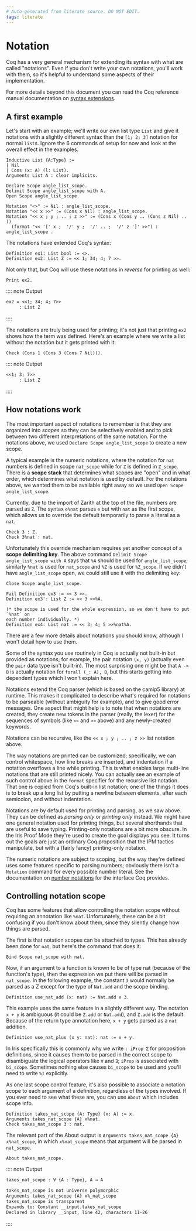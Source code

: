 ```yaml
---
# Auto-generated from literate source. DO NOT EDIT.
tags: literate
---
```


# Notation

Coq has a very general mechanism for extending its syntax with what are called "notations". Even if you don't write your own notations, you'll work with them, so it's helpful to understand some aspects of their implementation.

For more details beyond this document you can read the Coq reference manual documentation on [syntax extensions](https://coq.inria.fr/doc/master/refman/user-extensions/syntax-extensions.html).

## A first example

Let's start with an example; we'll write our own list type `List` and give it notations with a slightly different syntax than the `[1; 2; 3]` notation for normal `list`s. Ignore the 6 commands of setup for now and look at the overall effect in the examples.

```rocq
Inductive List {A:Type} :=
| Nil
| Cons (x: A) (l: List).
Arguments List A : clear implicits.

Declare Scope angle_list_scope.
Delimit Scope angle_list_scope with A.
Open Scope angle_list_scope.

Notation "<>" := Nil : angle_list_scope.
Notation "<< x >>" := (Cons x Nil) : angle_list_scope.
Notation "<< x ; y ; .. ; z >>" := (Cons x (Cons y .. (Cons z Nil) .. ))
  (format "<< '[' x ;  '/' y ;  '/' .. ;  '/' z ']' >>") : angle_list_scope .

```

The notations have extended Coq's syntax:

```rocq
Definition ex1: List bool := <>.
Definition ex2: List Z := << 1; 34; 4; 7 >>.

```

Not only that, but Coq will use these notations in _reverse_ for printing as well:

```rocq
Print ex2.
```

:::: note Output

```txt title="rocq output"
ex2 = <<1; 34; 4; 7>>
     : List Z
```

::::

The notations are truly being used for printing; it's not just that printing `ex2` shows how the term was defined. Here's an example where we write a list without the notation but it gets printed with it:

```rocq
Check (Cons 1 (Cons 3 (Cons 7 Nil))).
```

:::: note Output

```txt title="rocq output"
<<1; 3; 7>>
     : List Z
```

::::

## How notations work

The most important aspect of notations to remember is that they are organized into _scopes_ so they can be selectively enabled and to pick between two different interpretations of the same notation. For the notations above, we used `Declare Scope angle_list_scope` to create a new scope.

A typical example is the numeric notations, where the notation for `nat` numbers is defined in scope `nat_scope` while for `Z` is defined in `Z_scope`. There is a **scope stack** that determines what scopes are "open" and in what order, which determines what notation is used by default. For the notations above, we wanted them to be available right away so we used `Open Scope angle_list_scope`.

Currently, due to the import of Zarith at the top of the file, numbers are parsed as `Z`. The syntax `e%nat` parses `e` but with `nat` as the first scope, which allows us to override the default temporarily to parse a literal as a `nat`.

```rocq
Check 3 : Z.
Check 3%nat : nat.

```

Unfortunately this override mechanism requires yet another concept of a **scope delimiting key**. The above command `Delimit Scope angle_list_scope with A` says that `%A` should be used for `angle_list_scope`; similarly `%nat` is used for `nat_scope` and `%Z` is used for `%Z_scope`. If we didn't have `angle_list_scope` open, we could still use it with the delimiting key:

```rocq
Close Scope angle_list_scope.

Fail Definition ex3 := << 3 >>.
Definition ex3': List Z := << 3 >>%A.

(* the scope is used for the whole expression, so we don't have to put `%nat` on
each number individually. *)
Definition ex4: List nat := << 3; 4; 5 >>%nat%A.

```

There are a few more details about notations you should know, although I won't detail how to use them.

Some of the syntax you use routinely in Coq is actually not built-in but provided as notations; for example, the pair notation `(x, y)` (actually even the `pair` data type isn't built-in). The most surprising one might be that `A -> B` is actually notation for `forall (_: A), B`, but this starts getting into dependent types which I won't explain here.

Notations extend the Coq parser (which is based on the camlp5 library) at runtime. This makes it complicated to describe what's required for notations to be parseable (without ambiguity for example), and to give good error messages. One aspect that might help is to note that when notations are created, they create new tokens in the parser (really, the lexer) for the sequences of symbols (like `<<` and `>>` above) and any newly-created keywords.

Notations can be recursive, like the `<< x ; y ; .. ; z >>` list notation above.

The way notations are printed can be customized; specifically, we can control whitespace, how line breaks are inserted, and indentation if a notation overflows a line while printing. This is what enables large multi-line notations that are still printed nicely. You can actually see an example of such control above in the `format` specifier for the recursive list notation. That one is copied from Coq's built-in list notation; one of the things it does is to break up a long list by putting a newline between elements, after each semicolon, and without indentation.

Notations are by default used for printing and parsing, as we saw above. They can be defined as _parsing only_ or _printing only_ instead. We might have one general notation used for printing things, but several shorthands that are useful to save typing. Printing-only notations are a bit more obscure. In the Iris Proof Mode they're used to create the goal displays you see. It turns out the goals are just an ordinary Coq proposition that the IPM tactics manipulate, but with a (fairly fancy) printing-only notation.

The numeric notations are subject to scoping, but the way they're defined uses some features specific to parsing numbers; obviously there isn't a `Notation` command for every possible number literal. See the documentation on [number notations](https://coq.inria.fr/doc/master/refman/user-extensions/syntax-extensions.html#number-notations) for the interface Coq provides.

## Controlling notation scope

Coq has some features that allow controlling the notation scope without requiring an annotation like `%nat`. Unfortunately, these can be a bit confusing if you don't know about them, since they silently change how things are parsed.

The first is that notation scopes can be attached to types. This has already been done for `nat`, but here's the command that does it:

```rocq
Bind Scope nat_scope with nat.

```

Now, if an argument to a function is known to be of type nat (because of the function's type), then the expression we put there will be parsed in `nat_scope`. In the following example, the constant `3` would normally be parsed as a Z except for the type of `Nat.add` and the scope binding.

```rocq
Definition use_nat_add (x: nat) := Nat.add x 3.

```

This example uses the same feature in a slightly different way. The notation `x + y` is ambiguous (it could be `Z.add` or `Nat.add`), and `Z.add` is the default. Because of the return type annotation here, `x + y` gets parsed as a `nat` addition.

```rocq
Definition use_nat_plus (x y: nat): nat := x + y.
```

In Iris specifically this is commonly why we write `: iProp Σ` for proposition definitions, since it causes them to be parsed in the correct scope to disambiguate the logical operators like `∀` and `∃`; `iProp` is associated with `bi_scope`. Sometimes nothing else causes `bi_scope` to be used and you'll need to write `%I` explicitly.

As one last scope control feature, it's also possible to associate a notation scope to each argument of a definition, regardless of the types involved. If you ever need to see what these are, you can use `About` which includes scope info.

```rocq
Definition takes_nat_scope {A: Type} (x: A) := x.
Arguments takes_nat_scope {A} x%nat.
Check takes_nat_scope 3 : nat.

```

The relevant part of the About output is `Arguments takes_nat_scope {A} x%nat_scope`, in which `x%nat_scope` means that argument will be parsed in `nat_scope`.

```rocq
About takes_nat_scope.
```

:::: note Output

```txt title="rocq output"
takes_nat_scope : ∀ {A : Type}, A → A

takes_nat_scope is not universe polymorphic
Arguments takes_nat_scope {A} x%_nat_scope
takes_nat_scope is transparent
Expands to: Constant __input.takes_nat_scope
Declared in library __input, line 42, characters 11-26
```

::::
